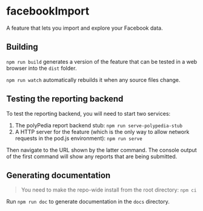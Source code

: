 # facebookImport

A feature that lets you import and explore your Facebook data.

## Building

`npm run build` generates a version of the feature that can be tested in a web
browser into the `dist` folder.

`npm run watch` automatically rebuilds it when any source files change.

## Testing the reporting backend

To test the reporting backend, you will need to start two services:

1. The polyPedia report backend stub: `npm run serve-polypedia-stub`
2. A HTTP server for the feature (which is the only way to allow network
   requests in the pod.js environment): `npm run serve`

Then navigate to the URL shown by the latter command. The console output of the
first command will show any reports that are being submitted.

## Generating documentation

> You need to make the repo-wide install from the root directory: `npm ci`

Run `npm run doc` to generate documentation in the `docs` directory.
